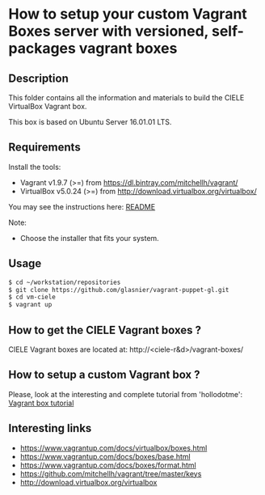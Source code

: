 # How to setup your custom Vagrant Boxes server with versioned, self-packages vagrant boxes

## Description

This folder contains all the information and materials to build the
CIELE VirtualBox Vagrant box.

This box is based on Ubuntu Server 16.01.01 LTS.


## Requirements

Install the tools:
  * Vagrant v1.9.7 (>=) from https://dl.bintray.com/mitchellh/vagrant/
  * VirtualBox v5.0.24 (>=) from http://download.virtualbox.org/virtualbox/

You may see the instructions here: [README](https://github.com/glasnier/vagrant-puppet-gl/blob/master/README.md)

Note:
  * Choose the installer that fits your system.


## Usage

```bash
$ cd ~/workstation/repositories
$ git clone https://github.com/glasnier/vagrant-puppet-gl.git
$ cd vm-ciele
$ vagrant up
```


## How to get the CIELE Vagrant boxes ?

CIELE Vagrant boxes are located at: http://<ciele-r&d>/vagrant-boxes/


## How to setup a custom Vagrant box ?

Please, look at the interesting and complete tutorial from 'hollodotme': [Vagrant box tutorial](https://github.com/glasnier/Helpers/blob/master/Tutorials/vagrant/self-hosted-vagrant-boxes-with-versioning.md)


## Interesting links

 * https://www.vagrantup.com/docs/virtualbox/boxes.html
 * https://www.vagrantup.com/docs/boxes/base.html
 * https://www.vagrantup.com/docs/boxes/format.html
 * https://github.com/mitchellh/vagrant/tree/master/keys
 * http://download.virtualbox.org/virtualbox